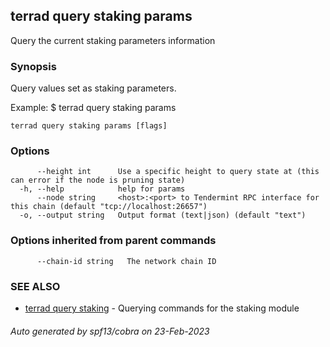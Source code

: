 ## terrad query staking params

Query the current staking parameters information

### Synopsis

Query values set as staking parameters.

Example:
$ terrad query staking params

```
terrad query staking params [flags]
```

### Options

```
      --height int      Use a specific height to query state at (this can error if the node is pruning state)
  -h, --help            help for params
      --node string     <host>:<port> to Tendermint RPC interface for this chain (default "tcp://localhost:26657")
  -o, --output string   Output format (text|json) (default "text")
```

### Options inherited from parent commands

```
      --chain-id string   The network chain ID
```

### SEE ALSO

* [terrad query staking](terrad_query_staking.md)	 - Querying commands for the staking module

###### Auto generated by spf13/cobra on 23-Feb-2023
